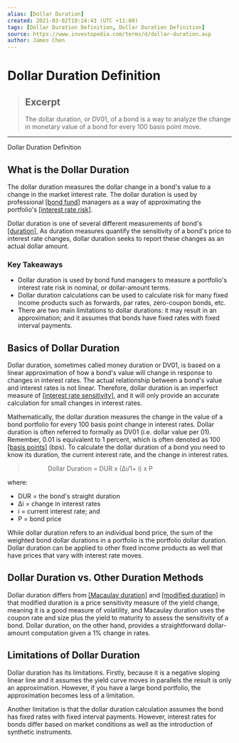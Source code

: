 ```yaml
---
alias: [Dollar Duration]
created: 2021-03-02T19:24:43 (UTC +11:00)
tags: [Dollar Duration Definition, Dollar Duration Definition]
source: https://www.investopedia.com/terms/d/dollar-duration.asp
author: James Chen
---
```


# Dollar Duration Definition

> ## Excerpt
> The dollar duration, or DV01, of a bond is a way to analyze the change in monetary value of a bond for every 100 basis point move.

---

Dollar Duration Definition
## What is the Dollar Duration

The dollar duration measures the dollar change in a bond's value to a change in the market interest rate. The dollar duration is used by professional [[bond fund]](https://www.investopedia.com/terms/b/bondfund.asp) managers as a way of approximating the portfolio's [[interest rate risk]](https://www.investopedia.com/terms/i/interestraterisk.asp).

Dollar duration is one of several different measurements of bond's [[duration]](https://www.investopedia.com/terms/d/duration.asp), As duration measures quantify the sensitivity of a bond's price to interest rate changes, dollar duration seeks to report these changes as an actual dollar amount. 

### Key Takeaways

-   Dollar duration is used by bond fund managers to measure a portfolio's interest rate risk in nominal, or dollar-amount terms.
-   Dollar duration calculations can be used to calculate risk for many fixed income products such as forwards, par rates, zero-coupon bonds, etc.
-   There are two main limitations to dollar durations: it may result in an approximation; and it assumes that bonds have fixed rates with fixed interval payments.

## Basics of Dollar Duration

Dollar duration, sometimes called money duration or DV01, is based on a linear approximation of how a bond's value will change in response to changes in interest rates. The actual relationship between a bond's value and interest rates is not linear. Therefore, dollar duration is an imperfect measure of [[interest rate sensitivity]](https://www.investopedia.com/terms/i/interest-rate-sensitivity.asp), and it will only provide an accurate calculation for small changes in interest rates.

Mathematically, the dollar duration measures the change in the value of a bond portfolio for every 100 basis point change in interest rates. Dollar duration is often referred to formally as DV01 (i.e. dollar value per 01). Remember, 0.01 is equivalent to 1 percent, which is often denoted as 100 [[basis points]](https://www.investopedia.com/ask/answers/what-basis-point-bps/) (bps). To calculate the dollar duration of a bond you need to know its duration, the current interest rate, and the change in interest rates.

>              Dollar Duration = DUR x (∆i/1+ i) x P

where:

-   DUR = the bond's straight duration
-   ∆i = change in interest rates
-   i = current interest rate; and
-   P = bond price

While dollar duration refers to an individual bond price, the sum of the weighted bond dollar durations in a portfolio is the portfolio dollar duration. Dollar duration can be applied to other fixed income products as well that have prices that vary with interest rate moves.

## Dollar Duration vs. Other Duration Methods

Dollar duration differs from [[Macaulay duration]](https://www.investopedia.com/terms/m/macaulayduration.asp) and [[modified duration]](https://www.investopedia.com/terms/m/modifiedduration.asp) in that modified duration is a price sensitivity measure of the yield change, meaning it is a good measure of volatility, and Macaulay duration uses the coupon rate and size plus the yield to maturity to assess the sensitivity of a bond. Dollar duration, on the other hand, provides a straightforward dollar-amount computation given a 1% change in rates.

## Limitations of Dollar Duration

Dollar duration has its limitations. Firstly, because it is a negative sloping linear line and it assumes the yield curve moves in parallels the result is only an approximation. However, if you have a large bond portfolio, the approximation becomes less of a limitation.

Another limitation is that the dollar duration calculation assumes the bond has fixed rates with fixed interval payments. However, interest rates for bonds differ based on market conditions as well as the introduction of synthetic instruments.
